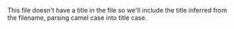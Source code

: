 This file doesn't have a title in the file so we'll include the title inferred from the filename, parsing camel case into title case.
